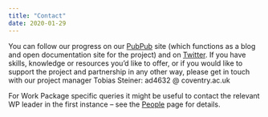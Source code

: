 ```yaml
---
title: "Contact"
date: 2020-01-29
---
```


You can follow our progress on our [PubPub](https://copim.pubpub.org/) site (which functions as a blog and open documentation site for the project) and on [Twitter](https://twitter.com/COPIMproject). If you have skills, knowledge or resources you’d like to offer, or if you would like to support the project and partnership in any other way, please get in touch with our project manager Tobias Steiner: ad4632 @ coventry.ac.uk

For Work Package specific queries it might be useful to contact the relevant WP leader in the first instance – see the [People](https://b.copim.ac.uk/about-us/people/) page for details.
